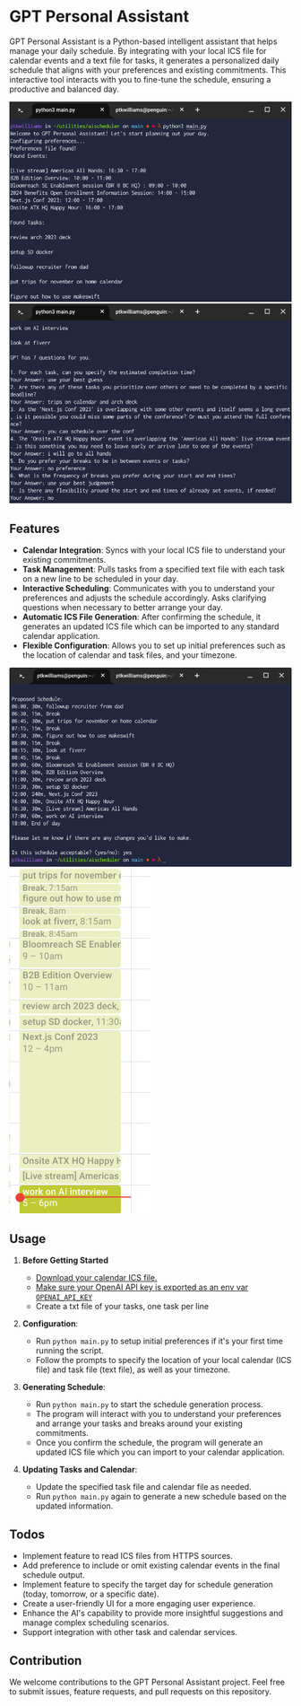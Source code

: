 # GPT Personal Assistant

GPT Personal Assistant is a Python-based intelligent assistant that helps manage your daily schedule. By integrating with your local ICS file for calendar events and a text file for tasks, it generates a personalized daily schedule that aligns with your preferences and existing commitments. This interactive tool interacts with you to fine-tune the schedule, ensuring a productive and balanced day.

![](img/20231026171140.png)
![](img/20231026171153.png)

## Features

- **Calendar Integration**: Syncs with your local ICS file to understand your existing commitments.
- **Task Management**: Pulls tasks from a specified text file with each task on a new line to be scheduled in your day.
- **Interactive Scheduling**: Communicates with you to understand your preferences and adjusts the schedule accordingly. Asks clarifying questions when necessary to better arrange your day.
- **Automatic ICS File Generation**: After confirming the schedule, it generates an updated ICS file which can be imported to any standard calendar application. 
- **Flexible Configuration**: Allows you to set up initial preferences such as the location of calendar and task files, and your timezone.

![](img/20231026170918.png)
![](img/20231026172336.png)

## Usage

1. **Before Getting Started**
    - [Download your calendar ICS file.](https://support.google.com/calendar/answer/37111?hl=en)
    - [Make sure your OpenAI API key is exported as an env var `OPENAI_API_KEY`](https://help.openai.com/en/articles/5112595-best-practices-for-api-key-safety)
    - Create a txt file of your tasks, one task per line

2. **Configuration**: 
    - Run `python main.py` to setup initial preferences if it's your first time running the script.
    - Follow the prompts to specify the location of your local calendar (ICS file) and task file (text file), as well as your timezone.

3. **Generating Schedule**:
    - Run `python main.py` to start the schedule generation process.
    - The program will interact with you to understand your preferences and arrange your tasks and breaks around your existing commitments.
    - Once you confirm the schedule, the program will generate an updated ICS file which you can import to your calendar application.

4. **Updating Tasks and Calendar**:
    - Update the specified task file and calendar file as needed.
    - Run `python main.py` again to generate a new schedule based on the updated information.

## Todos

- Implement feature to read ICS files from HTTPS sources.
- Add preference to include or omit existing calendar events in the final schedule output.
- Implement feature to specify the target day for schedule generation (today, tomorrow, or a specific date).
- Create a user-friendly UI for a more engaging user experience.
- Enhance the AI's capability to provide more insightful suggestions and manage complex scheduling scenarios.
- Support integration with other task and calendar services.

## Contribution

We welcome contributions to the GPT Personal Assistant project. Feel free to submit issues, feature requests, and pull requests on this repository.